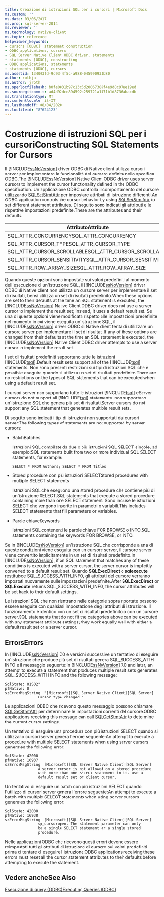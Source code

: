 ```yaml
---
title: Creazione di istruzioni SQL per i cursori | Microsoft Docs
ms.custom: ''
ms.date: 03/06/2017
ms.prod: sql-server-2014
ms.reviewer: ''
ms.technology: native-client
ms.topic: reference
helpviewer_keywords:
- cursors [ODBC], statement construction
- ODBC applications, cursors
- SQL Server Native Client ODBC driver, statements
- statements [ODBC], constructing
- ODBC applications, statements
- statements [ODBC], cursors
ms.assetid: 134003fd-9c93-4f5c-a988-045990933b80
author: rothja
ms.author: jroth
ms.openlocfilehash: b0fe0831b97c13c5d20067386f4e9d8c97ee19ed
ms.sourcegitcommit: ad4d92dce894592a259721a1571b1d8736abacdb
ms.translationtype: MT
ms.contentlocale: it-IT
ms.lasthandoff: 08/04/2020
ms.locfileid: "87624123"
---
```

# <a name="constructing-sql-statements-for-cursors"></a><span data-ttu-id="ee057-102">Costruzione di istruzioni SQL per i cursori</span><span class="sxs-lookup"><span data-stu-id="ee057-102">Constructing SQL Statements for Cursors</span></span>
  <span data-ttu-id="ee057-103">Il [!INCLUDE[ssNoVersion](../../includes/ssnoversion-md.md)] driver ODBC di Native client utilizza cursori server per implementare la funzionalità del cursore definita nella specifica ODBC.</span><span class="sxs-lookup"><span data-stu-id="ee057-103">The [!INCLUDE[ssNoVersion](../../includes/ssnoversion-md.md)] Native Client ODBC driver uses server cursors to implement the cursor functionality defined in the ODBC specification.</span></span> <span data-ttu-id="ee057-104">Un'applicazione ODBC controlla il comportamento del cursore utilizzando [SQLSetStmtAttr](../native-client-odbc-api/sqlsetstmtattr.md) per impostare attributi di istruzione differenti.</span><span class="sxs-lookup"><span data-stu-id="ee057-104">An ODBC application controls the cursor behavior by using [SQLSetStmtAttr](../native-client-odbc-api/sqlsetstmtattr.md) to set different statement attributes.</span></span> <span data-ttu-id="ee057-105">Di seguito sono indicati gli attributi e le rispettive impostazioni predefinite.</span><span class="sxs-lookup"><span data-stu-id="ee057-105">These are the attributes and their defaults.</span></span>  
  
|<span data-ttu-id="ee057-106">Attributo</span><span class="sxs-lookup"><span data-stu-id="ee057-106">Attribute</span></span>|<span data-ttu-id="ee057-107">Predefinito</span><span class="sxs-lookup"><span data-stu-id="ee057-107">Default</span></span>|  
|---------------|-------------|  
|<span data-ttu-id="ee057-108">SQL_ATTR_CONCURRENCY</span><span class="sxs-lookup"><span data-stu-id="ee057-108">SQL_ATTR_CONCURRENCY</span></span>|<span data-ttu-id="ee057-109">SQL_CONCUR_READ_ONLY</span><span class="sxs-lookup"><span data-stu-id="ee057-109">SQL_CONCUR_READ_ONLY</span></span>|  
|<span data-ttu-id="ee057-110">SQL_ATTR_CURSOR_TYPE</span><span class="sxs-lookup"><span data-stu-id="ee057-110">SQL_ATTR_CURSOR_TYPE</span></span>|<span data-ttu-id="ee057-111">SQL_CURSOR_FORWARD_ONLY</span><span class="sxs-lookup"><span data-stu-id="ee057-111">SQL_CURSOR_FORWARD_ONLY</span></span>|  
|<span data-ttu-id="ee057-112">SQL_ATTR_CURSOR_SCROLLABLE</span><span class="sxs-lookup"><span data-stu-id="ee057-112">SQL_ATTR_CURSOR_SCROLLABLE</span></span>|<span data-ttu-id="ee057-113">SQL_NONSCROLLABLE</span><span class="sxs-lookup"><span data-stu-id="ee057-113">SQL_NONSCROLLABLE</span></span>|  
|<span data-ttu-id="ee057-114">SQL_ATTR_CURSOR_SENSITIVITY</span><span class="sxs-lookup"><span data-stu-id="ee057-114">SQL_ATTR_CURSOR_SENSITIVITY</span></span>|<span data-ttu-id="ee057-115">SQL_UNSPECIFIED</span><span class="sxs-lookup"><span data-stu-id="ee057-115">SQL_UNSPECIFIED</span></span>|  
|<span data-ttu-id="ee057-116">SQL_ATTR_ROW_ARRAY_SIZE</span><span class="sxs-lookup"><span data-stu-id="ee057-116">SQL_ATTR_ROW_ARRAY_SIZE</span></span>|<span data-ttu-id="ee057-117">1</span><span class="sxs-lookup"><span data-stu-id="ee057-117">1</span></span>|  
  
 <span data-ttu-id="ee057-118">Quando queste opzioni sono impostate sui valori predefiniti al momento dell'esecuzione di un'istruzione SQL, il [!INCLUDE[ssNoVersion](../../includes/ssnoversion-md.md)] driver ODBC di Native client non utilizza un cursore server per implementare il set di risultati, bensì utilizza un set di risultati predefinito.</span><span class="sxs-lookup"><span data-stu-id="ee057-118">When these options are set to their defaults at the time an SQL statement is executed, the [!INCLUDE[ssNoVersion](../../includes/ssnoversion-md.md)] Native Client ODBC driver does not use a server cursor to implement the result set; instead, it uses a default result set.</span></span> <span data-ttu-id="ee057-119">Se una di queste opzioni viene modificata rispetto alle impostazioni predefinite nel momento in cui viene eseguita un'istruzione SQL, il [!INCLUDE[ssNoVersion](../../includes/ssnoversion-md.md)] driver ODBC di Native client tenta di utilizzare un cursore server per implementare il set di risultati.</span><span class="sxs-lookup"><span data-stu-id="ee057-119">If any of these options are changed from their defaults at the time an SQL statement is executed, the [!INCLUDE[ssNoVersion](../../includes/ssnoversion-md.md)] Native Client ODBC driver attempts to use a server cursor to implement the result set.</span></span>  
  
 <span data-ttu-id="ee057-120">I set di risultati predefiniti supportano tutte le istruzioni [!INCLUDE[tsql](../../includes/tsql-md.md)].</span><span class="sxs-lookup"><span data-stu-id="ee057-120">Default result sets support all of the [!INCLUDE[tsql](../../includes/tsql-md.md)] statements.</span></span> <span data-ttu-id="ee057-121">Non sono presenti restrizioni sui tipi di istruzioni SQL che è possibile eseguire quando si utilizza un set di risultati predefinito.</span><span class="sxs-lookup"><span data-stu-id="ee057-121">There are no restrictions on the types of SQL statements that can be executed when using a default result set.</span></span>  
  
 <span data-ttu-id="ee057-122">I cursori server non supportano tutte le istruzioni [!INCLUDE[tsql](../../includes/tsql-md.md)] e</span><span class="sxs-lookup"><span data-stu-id="ee057-122">Server cursors do not support all [!INCLUDE[tsql](../../includes/tsql-md.md)] statements.</span></span> <span data-ttu-id="ee057-123">non supportano un'istruzione SQL che genera più set di risultati.</span><span class="sxs-lookup"><span data-stu-id="ee057-123">Server cursors do not support any SQL statement that generates multiple result sets.</span></span>  
  
 <span data-ttu-id="ee057-124">Di seguito sono indicati i tipi di istruzioni non supportati dai cursori server:</span><span class="sxs-lookup"><span data-stu-id="ee057-124">The following types of statements are not supported by server cursors:</span></span>  
  
-   <span data-ttu-id="ee057-125">Batch</span><span class="sxs-lookup"><span data-stu-id="ee057-125">Batches</span></span>  
  
     <span data-ttu-id="ee057-126">Istruzioni SQL compilate da due o più istruzioni SQL SELECT singole, ad esempio:</span><span class="sxs-lookup"><span data-stu-id="ee057-126">SQL statements built from two or more individual SQL SELECT statements, for example:</span></span>  
  
    ```  
    SELECT * FROM Authors; SELECT * FROM Titles  
    ```  
  
-   <span data-ttu-id="ee057-127">Stored procedure con più istruzioni SELECT</span><span class="sxs-lookup"><span data-stu-id="ee057-127">Stored procedures with multiple SELECT statements</span></span>  
  
     <span data-ttu-id="ee057-128">Istruzioni SQL che eseguono una stored procedure che contiene più di un'istruzione SELECT.</span><span class="sxs-lookup"><span data-stu-id="ee057-128">SQL statements that execute a stored procedure containing more than one SELECT statement.</span></span> <span data-ttu-id="ee057-129">Sono incluse le istruzioni SELECT che vengono inserite in parametri o variabili.</span><span class="sxs-lookup"><span data-stu-id="ee057-129">This includes SELECT statements that fill parameters or variables.</span></span>  
  
-   <span data-ttu-id="ee057-130">Parole chiave</span><span class="sxs-lookup"><span data-stu-id="ee057-130">Keywords</span></span>  
  
     <span data-ttu-id="ee057-131">Istruzioni SQL contenenti le parole chiave FOR BROWSE o INTO.</span><span class="sxs-lookup"><span data-stu-id="ee057-131">SQL statements containing the keywords FOR BROWSE, or INTO.</span></span>  
  
 <span data-ttu-id="ee057-132">Se in [!INCLUDE[ssNoVersion](../../includes/ssnoversion-md.md)] un'istruzione SQL che corrisponde a una di queste condizioni viene eseguita con un cursore server, il cursore server viene convertito implicitamente in un set di risultati predefinito.</span><span class="sxs-lookup"><span data-stu-id="ee057-132">In [!INCLUDE[ssNoVersion](../../includes/ssnoversion-md.md)], if an SQL statement that matches any of these conditions is executed with a server cursor, the server cursor is implicitly converted to a default result set.</span></span> <span data-ttu-id="ee057-133">Quando **SQLExecDirect** o **sqlexecute** restituisce SQL_SUCCESS_WITH_INFO, gli attributi del cursore verranno impostati nuovamente sulle impostazioni predefinite.</span><span class="sxs-lookup"><span data-stu-id="ee057-133">After **SQLExecDirect** or **SQLExecute** returns SQL_SUCCESS_WITH_INFO, the cursor attributes will be set back to their default settings.</span></span>  
  
 <span data-ttu-id="ee057-134">Le istruzioni SQL che non rientrano nelle categorie sopra riportate possono essere eseguite con qualsiasi impostazione degli attributi di istruzione. Il funzionamento è identico con un set di risultati predefinito o con un cursore server.</span><span class="sxs-lookup"><span data-stu-id="ee057-134">SQL statements that do not fit the categories above can be executed with any statement attribute settings; they work equally well with either a default result set or a server cursor.</span></span>  
  
## <a name="errors"></a><span data-ttu-id="ee057-135">Errors</span><span class="sxs-lookup"><span data-stu-id="ee057-135">Errors</span></span>  
 <span data-ttu-id="ee057-136">In [!INCLUDE[ssNoVersion](../../includes/ssnoversion-md.md)] 7.0 e versioni successive un tentativo di eseguire un'istruzione che produce più set di risultati genera SQL_SUCCESS_WITH INFO e il messaggio seguente:</span><span class="sxs-lookup"><span data-stu-id="ee057-136">In [!INCLUDE[ssNoVersion](../../includes/ssnoversion-md.md)] 7.0 and later, an attempt to execute a statement that produces multiple result sets generates SQL_SUCCESS_WITH INFO and the following message:</span></span>  
  
```  
SqlState: 01S02"  
pfNative: 0  
szErrorMsgString: "[Microsoft][SQL Server Native Client][SQL Server]  
               Cursor type changed."  
```  
  
 <span data-ttu-id="ee057-137">Le applicazioni ODBC che ricevono questo messaggio possono chiamare [SQLGetStmtAttr](../native-client-odbc-api/sqlgetstmtattr.md) per determinare le impostazioni correnti del cursore.</span><span class="sxs-lookup"><span data-stu-id="ee057-137">ODBC applications receiving this message can call [SQLGetStmtAttr](../native-client-odbc-api/sqlgetstmtattr.md) to determine the current cursor settings.</span></span>  
  
 <span data-ttu-id="ee057-138">Un tentativo di eseguire una procedura con più istruzioni SELECT quando si utilizzano cursori server genera l'errore seguente:</span><span class="sxs-lookup"><span data-stu-id="ee057-138">An attempt to execute a procedure with multiple SELECT statements when using server cursors generates the following error:</span></span>  
  
```  
SqlState: 42000  
pfNative: 16937  
szErrorMsgString: [Microsoft][SQL Server Native Client][SQL Server]  
               A server cursor is not allowed on a stored procedure  
               with more than one SELECT statement in it. Use a  
               default result set or client cursor.  
```  
  
 <span data-ttu-id="ee057-139">Un tentativo di eseguire un batch con più istruzioni SELECT quando l'utilizzo di cursori server genera l'errore seguente:</span><span class="sxs-lookup"><span data-stu-id="ee057-139">An attempt to execute a batch with multiple SELECT statements when using server cursors generates the following error:</span></span>  
  
```  
SqlState: 42000  
pfNative: 16938  
szErrorMsgString: [Microsoft][SQL Server Native Client][SQL Server]  
               sp_cursoropen. The statement parameter can only  
               be a single SELECT statement or a single stored   
               procedure.  
```  
  
 <span data-ttu-id="ee057-140">Nelle applicazioni ODBC che ricevono questi errori devono essere reimpostati tutti gli attributi di istruzione di cursore sui valori predefiniti prima di tentare di eseguire l'istruzione.</span><span class="sxs-lookup"><span data-stu-id="ee057-140">ODBC applications receiving these errors must reset all the cursor statement attributes to their defaults before attempting to execute the statement.</span></span>  
  
## <a name="see-also"></a><span data-ttu-id="ee057-141">Vedere anche</span><span class="sxs-lookup"><span data-stu-id="ee057-141">See Also</span></span>  
 [<span data-ttu-id="ee057-142">Esecuzione di query &#40;ODBC&#41;</span><span class="sxs-lookup"><span data-stu-id="ee057-142">Executing Queries &#40;ODBC&#41;</span></span>](executing-queries-odbc.md)  
  
  
